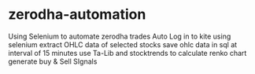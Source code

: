 # zerodha-automation
Using Selenium to automate zerodha trades
Auto Log in to kite using selenium
extract OHLC data of selected stocks
save ohlc data in sql at interval of 15 minutes
use Ta-Lib and stocktrends to calculate renko chart
generate buy & Sell SIgnals

